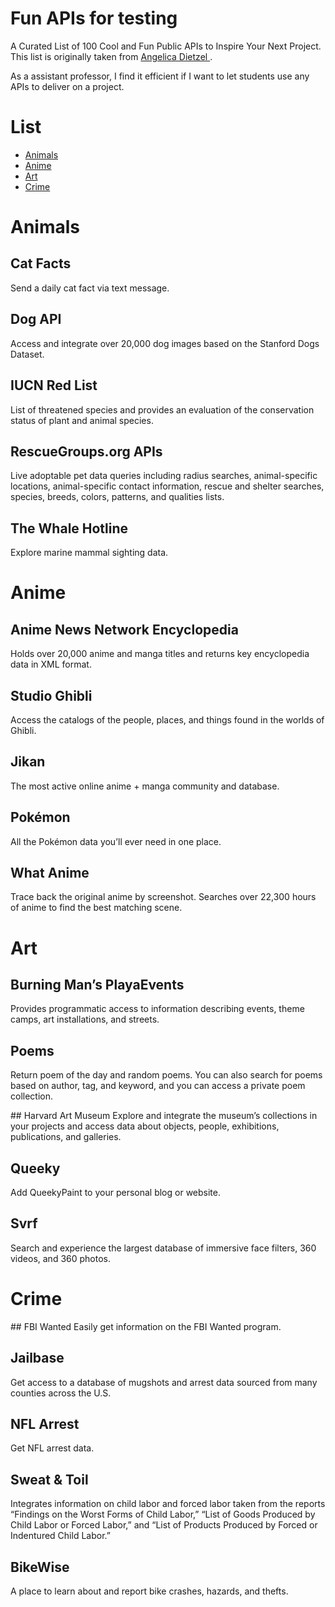 # Fun APIs for testing
A Curated List of 100 Cool and Fun Public APIs to Inspire Your Next Project. This list is originally taken from [Angelica Dietzel
](https://betterprogramming.pub/a-curated-list-of-100-cool-and-fun-public-apis-to-inspire-your-next-project-7600ce3e9b3).

As a assistant professor, I find it efficient if I want to let students use any APIs to deliver on a project.

# List
* [Animals](#animals)
* [Anime](#anime)
* [Art](#art)
* [Crime](#crime)


# Animals
## Cat Facts
Send a daily cat fact via text message.

## Dog API
Access and integrate over 20,000 dog images based on the Stanford Dogs Dataset.

## IUCN Red List
List of threatened species and provides an evaluation of the conservation status of plant and animal species.

## RescueGroups.org APIs
Live adoptable pet data queries including radius searches, animal-specific locations, animal-specific contact information, rescue and shelter searches, species, breeds, colors, patterns, and qualities lists.

## The Whale Hotline
Explore marine mammal sighting data.

# Anime
## Anime News Network Encyclopedia
Holds over 20,000 anime and manga titles and returns key encyclopedia data in XML format.

## Studio Ghibli
Access the catalogs of the people, places, and things found in the worlds of Ghibli.

## Jikan
The most active online anime + manga community and database.

## Pokémon
All the Pokémon data you’ll ever need in one place.

## What Anime
Trace back the original anime by screenshot. Searches over 22,300 hours of anime to find the best matching scene.

# Art
## Burning Man’s PlayaEvents
Provides programmatic access to information describing events, theme camps, art installations, and streets.

## Poems
Return poem of the day and random poems. You can also search for poems based on author, tag, and keyword, and you can access a private poem collection.

## Harvard Art Museum
Explore and integrate the museum’s collections in your projects and access data about objects, people, exhibitions, publications, and galleries.

## Queeky
Add QueekyPaint to your personal blog or website.

## Svrf
Search and experience the largest database of immersive face filters, 360 videos, and 360 photos.

# Crime
## FBI Wanted
Easily get information on the FBI Wanted program.

## Jailbase
Get access to a database of mugshots and arrest data sourced from many counties across the U.S.

## NFL Arrest
Get NFL arrest data.

## Sweat & Toil
Integrates information on child labor and forced labor taken from the reports “Findings on the Worst Forms of Child Labor,” “List of Goods Produced by Child Labor or Forced Labor,” and “List of Products Produced by Forced or Indentured Child Labor.”

## BikeWise
A place to learn about and report bike crashes, hazards, and thefts.
